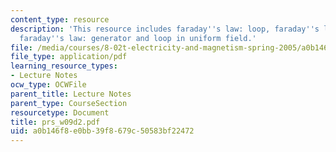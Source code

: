 ```yaml
---
content_type: resource
description: 'This resource includes faraday''s law: loop, faraday''s law: rails,
  faraday''s law: generator and loop in uniform field.'
file: /media/courses/8-02t-electricity-and-magnetism-spring-2005/a0b146f8e0bb39f8679c50583bf22472_prs_w09d2.pdf
file_type: application/pdf
learning_resource_types:
- Lecture Notes
ocw_type: OCWFile
parent_title: Lecture Notes
parent_type: CourseSection
resourcetype: Document
title: prs_w09d2.pdf
uid: a0b146f8-e0bb-39f8-679c-50583bf22472
---
```

